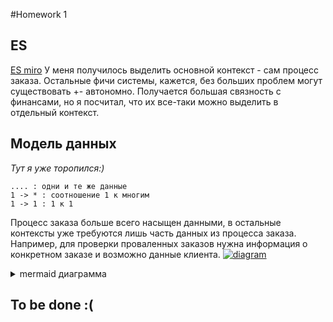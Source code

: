 #Homework 1
## ES
[ES miro](https://miro.com/app/board/uXjVNLhcLgU=/?share_link_id=701669159796)
У меня получилось выделить основной контекст - сам процесс заказа. Остальные фичи системы, кажется, без больших проблем могут существовать +- автономно. Получается большая связность с финансами, но я посчитал, что их все-таки можно выделить в отдельный контекст.

## Модель данных
*Тут я уже торопился:)*

	.... : одни и те же данные 
	1 -> * : соотношение 1 к многим
	1 -> 1 : 1 к 1

Процесс заказа больше всего насыщен данными, в остальные контексты уже требуются лишь часть данных из процесса заказа. Например, для проверки проваленных заказов нужна информация о конкретном заказе и возможно данные клиента.
[![diagram](https://mermaid.ink/img/pako:eNp9VE1rwzAM_SvBx9EOdu1hUDb2cShb28EugaE5amfm2MZWYKH0v8-1kzZxkuYSofcsPT0LHxjXBbIF4xKcexSwt1DmKvOfghKdAY7Zmy3QfnGtCP8oO0T49IVDEXbdfDbPHAFVrpei2uAlcUzLrEDBHm2W5j-1_R1JP0iBipq0LxaDlszucpbN5_c-uvFRlBgp7cEJSjr8k1CgOLrp-WNBzxtXPgLEXh7omRZMMlbwqy5phfWSc10pSrEtSLB14khzO7e3l649qzyQ6GwM8kAy2Zk3MK_b-XyoxzpFfe2p0evltMXr5ciSje9ZyPKg4VXt9BUrN2i0pcFivdRG0w864SadbOXE_FlcOm9sEElts8S4brPUkG1ljKynTYl46D0OTeofnOwkBlO0tVJ5G-S2EiTUflpi4FDcmxR71-TvSICMsEvxD3SUXkG33mVzh9qeofyWV5UFBnYsGLGpx2EzVqItQRT-tQzlcuZvrsScLXxY4A4qSTnL1dFToSK9rRVnix1IhzNWmQIImwf2nMVCkLar5gk-_Y7_NOKz1g?type=png)](https://mermaid.live/edit#pako:eNp9VE1rwzAM_SvBx9EOdu1hUDb2cShb28EugaE5amfm2MZWYKH0v8-1kzZxkuYSofcsPT0LHxjXBbIF4xKcexSwt1DmKvOfghKdAY7Zmy3QfnGtCP8oO0T49IVDEXbdfDbPHAFVrpei2uAlcUzLrEDBHm2W5j-1_R1JP0iBipq0LxaDlszucpbN5_c-uvFRlBgp7cEJSjr8k1CgOLrp-WNBzxtXPgLEXh7omRZMMlbwqy5phfWSc10pSrEtSLB14khzO7e3l649qzyQ6GwM8kAy2Zk3MK_b-XyoxzpFfe2p0evltMXr5ciSje9ZyPKg4VXt9BUrN2i0pcFivdRG0w864SadbOXE_FlcOm9sEElts8S4brPUkG1ljKynTYl46D0OTeofnOwkBlO0tVJ5G-S2EiTUflpi4FDcmxR71-TvSICMsEvxD3SUXkG33mVzh9qeofyWV5UFBnYsGLGpx2EzVqItQRT-tQzlcuZvrsScLXxY4A4qSTnL1dFToSK9rRVnix1IhzNWmQIImwf2nMVCkLar5gk-_Y7_NOKz1g)

<details><summary>mermaid диаграмма</summary>
<p>

```mermaid
classDiagram
    namespace Order_context {
        class Orders {
         - status
         - type
        }
        class Manager 
        class Worker 
        class Client 
    }

    Worker "1" --> "*" Orders
    Client "1" --> "*" Orders

    namespace Finances_context {
        class ClientFin
        class WorkerFin
        class OrdersFin {
            - price
        }
        class MoneyAccount
        class Salary
    }

    Orders .. OrdersFin
    Worker .. WorkerFin
    Client .. ClientFin
    WorkerFin "1" --> "*" Salary
    ClientFin "1" --> "1" MoneyAccount

    namespace QA_context {
        class QAOrders {
            - status
            - clientInfo
        }
        class Report 
        class Hypothesis
    }

    Orders .. QAOrders
    QAOrders "1" --> "*" Report
    Report "1" --> "*" Hypothesis

    namespace Supply_context {
        class SupplyOrder
        class Supply
    }

    Orders .. SupplyOrder
    SupplyOrder "1" --> "1" Supply

    namespace Recruiting_context {
        class RecrutWorker
        class PotentialWorkers
        class Tests
    }

    RecrutWorker .. Worker

```

</p>
</details>

## To be done :(

